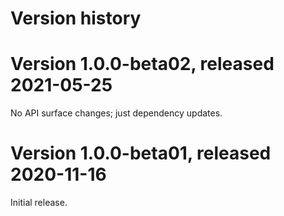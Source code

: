 # Version history

# Version 1.0.0-beta02, released 2021-05-25

No API surface changes; just dependency updates.

# Version 1.0.0-beta01, released 2020-11-16

Initial release.


